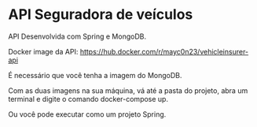 # API Seguradora de veículos

API Desenvolvida com Spring e MongoDB.

Docker image da API: https://hub.docker.com/r/mayc0n23/vehicleinsurer-api

É necessário que você tenha a imagem do MongoDB.

Com as duas imagens na sua máquina, vá até a pasta do projeto, abra um terminal e digite o comando docker-compose up.

Ou você pode executar como um projeto Spring.
